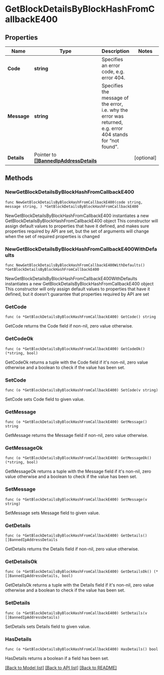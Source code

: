 # GetBlockDetailsByBlockHashFromCallbackE400

## Properties

Name | Type | Description | Notes
------------ | ------------- | ------------- | -------------
**Code** | **string** | Specifies an error code, e.g. error 404. | 
**Message** | **string** | Specifies the message of the error, i.e. why the error was returned, e.g. error 404 stands for “not found”. | 
**Details** | Pointer to [**[]BannedIpAddressDetails**](BannedIpAddressDetails.md) |  | [optional] 

## Methods

### NewGetBlockDetailsByBlockHashFromCallbackE400

`func NewGetBlockDetailsByBlockHashFromCallbackE400(code string, message string, ) *GetBlockDetailsByBlockHashFromCallbackE400`

NewGetBlockDetailsByBlockHashFromCallbackE400 instantiates a new GetBlockDetailsByBlockHashFromCallbackE400 object
This constructor will assign default values to properties that have it defined,
and makes sure properties required by API are set, but the set of arguments
will change when the set of required properties is changed

### NewGetBlockDetailsByBlockHashFromCallbackE400WithDefaults

`func NewGetBlockDetailsByBlockHashFromCallbackE400WithDefaults() *GetBlockDetailsByBlockHashFromCallbackE400`

NewGetBlockDetailsByBlockHashFromCallbackE400WithDefaults instantiates a new GetBlockDetailsByBlockHashFromCallbackE400 object
This constructor will only assign default values to properties that have it defined,
but it doesn't guarantee that properties required by API are set

### GetCode

`func (o *GetBlockDetailsByBlockHashFromCallbackE400) GetCode() string`

GetCode returns the Code field if non-nil, zero value otherwise.

### GetCodeOk

`func (o *GetBlockDetailsByBlockHashFromCallbackE400) GetCodeOk() (*string, bool)`

GetCodeOk returns a tuple with the Code field if it's non-nil, zero value otherwise
and a boolean to check if the value has been set.

### SetCode

`func (o *GetBlockDetailsByBlockHashFromCallbackE400) SetCode(v string)`

SetCode sets Code field to given value.


### GetMessage

`func (o *GetBlockDetailsByBlockHashFromCallbackE400) GetMessage() string`

GetMessage returns the Message field if non-nil, zero value otherwise.

### GetMessageOk

`func (o *GetBlockDetailsByBlockHashFromCallbackE400) GetMessageOk() (*string, bool)`

GetMessageOk returns a tuple with the Message field if it's non-nil, zero value otherwise
and a boolean to check if the value has been set.

### SetMessage

`func (o *GetBlockDetailsByBlockHashFromCallbackE400) SetMessage(v string)`

SetMessage sets Message field to given value.


### GetDetails

`func (o *GetBlockDetailsByBlockHashFromCallbackE400) GetDetails() []BannedIpAddressDetails`

GetDetails returns the Details field if non-nil, zero value otherwise.

### GetDetailsOk

`func (o *GetBlockDetailsByBlockHashFromCallbackE400) GetDetailsOk() (*[]BannedIpAddressDetails, bool)`

GetDetailsOk returns a tuple with the Details field if it's non-nil, zero value otherwise
and a boolean to check if the value has been set.

### SetDetails

`func (o *GetBlockDetailsByBlockHashFromCallbackE400) SetDetails(v []BannedIpAddressDetails)`

SetDetails sets Details field to given value.

### HasDetails

`func (o *GetBlockDetailsByBlockHashFromCallbackE400) HasDetails() bool`

HasDetails returns a boolean if a field has been set.


[[Back to Model list]](../README.md#documentation-for-models) [[Back to API list]](../README.md#documentation-for-api-endpoints) [[Back to README]](../README.md)


